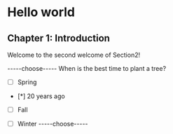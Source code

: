 # Hello world
## Chapter 1: Introduction
Welcome to the second welcome of Section2!

-----choose-----
When is the best time to plant a tree?

- [ ] Spring
- [*] 20 years ago
- [ ] Fall
- [ ] Winter
-----choose-----

